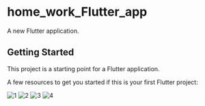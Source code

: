 # home_work_Flutter_app

A new Flutter application.

## Getting Started

This project is a starting point for a Flutter application.

A few resources to get you started if this is your first Flutter project:


![1](https://user-images.githubusercontent.com/10377875/104327188-5214de80-550c-11eb-9ae8-48c817611411.png)
![2](https://user-images.githubusercontent.com/10377875/104327279-6953cc00-550c-11eb-82f9-698ac94fb65a.png)
![3](https://user-images.githubusercontent.com/10377875/104327295-6d7fe980-550c-11eb-956c-085e11bcef8c.png)
![4](https://user-images.githubusercontent.com/10377875/104327304-707ada00-550c-11eb-884b-bc61640aab6d.png)
